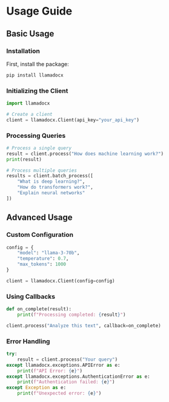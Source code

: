 # Usage Guide

## Basic Usage

### Installation

First, install the package:

```bash
pip install llamadocx
```

### Initializing the Client

```python
import llamadocx

# Create a client
client = llamadocx.Client(api_key="your_api_key")
```

### Processing Queries

```python
# Process a single query
result = client.process("How does machine learning work?")
print(result)

# Process multiple queries
results = client.batch_process([
    "What is deep learning?",
    "How do transformers work?",
    "Explain neural networks"
])
```

## Advanced Usage

### Custom Configuration

```python
config = {
    "model": "llama-3-70b",
    "temperature": 0.7,
    "max_tokens": 1000
}

client = llamadocx.Client(config=config)
```

### Using Callbacks

```python
def on_complete(result):
    print(f"Processing completed: {result}")

client.process("Analyze this text", callback=on_complete)
```

### Error Handling

```python
try:
    result = client.process("Your query")
except llamadocx.exceptions.APIError as e:
    print(f"API Error: {e}")
except llamadocx.exceptions.AuthenticationError as e:
    print(f"Authentication failed: {e}")
except Exception as e:
    print(f"Unexpected error: {e}")
```
